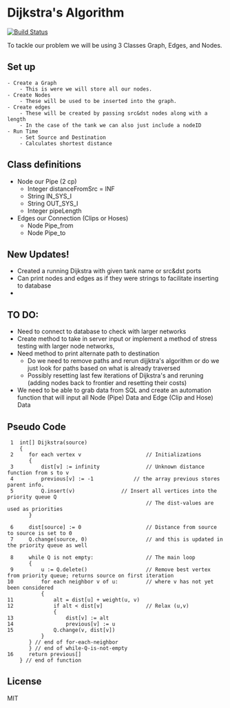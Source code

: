 # Dijkstra's Algorithm

[![Build Status](https://travis-ci.org/joemccann/dillinger.svg?branch=master)]()

To tackle our problem we will be using 3 Classes Graph, Edges, and Nodes.
## Set up
    - Create a Graph
        - This is were we will store all our nodes.
    - Create Nodes
        - These will be used to be inserted into the graph.
    - Create edges 
        - These will be created by passing src&dst nodes along with a length
        - In the case of the tank we can also just include a nodeID
    - Run Time
        - Set Source and Destination
        - Calculates shortest distance

## Class definitions
- Node our Pipe (2 cp)
    - Integer distanceFromSrc = INF
    - String IN_SYS_I
    - String OUT_SYS_I
    - Integer pipeLength
- Edges our Connection (Clips or Hoses)
    - Node Pipe_from
    - Node Pipe_to

## New Updates!
  - Created a running Dijkstra with given tank name or src&dst ports
  - Can print nodes and edges as if they were strings to facilitate inserting to database
  - 

## TO DO:
  - Need to connect to database to check with larger networks
  - Create method to take in server input or implement a method of stress testing with larger node networks, 
  - Need method to print alternate path to destination
    - Do we need to remove paths and rerun dijjktra's algorithm or do we just look for paths based on what is already traversed 
    - Possibly resetting last few iterations of Dijkstra's and reruning (adding nodes back to frontier and resetting their costs)   
  - We need to be able to grab data from SQL and create an automation function that will input all Node (Pipe) Data and Edge (Clip and Hose) Data


## Pseudo Code
```
 1  int[] Dijkstra(source) 
    {
 2     for each vertex v            	     // Initializations
       {
 3         dist[v] := infinity               // Unknown distance function from s to v
 4         previous[v] := -1		     // the array previous stores parent info.
 5         Q.insert(v)			     // Insert all vertices into the priority queue Q
                                             // The dist-values are used as priorities
       }

 6     dist[source] := 0                     // Distance from source to source is set to 0
 7     Q.change(source, 0)                   // and this is updated in the priority queue as well

 8     while Q is not empty:                 // The main loop
       {
 9         u := Q.delete()                   // Remove best vertex from priority queue; returns source on first iteration
10         for each neighbor v of u:         // where v has not yet been considered
           {
11             alt = dist[u] + weight(u, v)
12             if alt < dist[v]              // Relax (u,v)
               {
13                 dist[v] := alt
14                 previous[v] := u
15	           Q.change(v, dist[v]) 
	       }
	   } // end of for-each-neighbor
       } // end of while-Q-is-not-empty
16     return previous[]
    } // end of function

```

License
----

MIT

[//]: # (These are reference links used in the body of this note and get stripped out when the markdown processor does its job. There is no need to format nicely because it shouldn't be seen. Thanks SO - http://stackoverflow.com/questions/4823468/store-comments-in-markdown-syntax)
